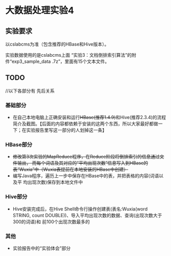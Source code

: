 # 大数据处理实验4

## 实验要求

以cslabcms为准（包含推荐的HBase和Hive版本）。

实验数据使用的是cslabcms上面 “实验3：文档倒排索引算法”的附件“exp3_sample_data .7z”，里面有15个文本文件。

## TODO

//以下各部分有 先后关系

### 基础部分

- 在自己本地电脑上正确安装和运行~~HBase(推荐1.4.9)~~和Hive(推荐2.3.4)的流程简介及截图。【后面的内容都依赖于安装的这两个东西，所以大家最好都做一下；在实验报告里写这一部分的人划掉这一条】

  

### HBase部分

- ~~修改第3次实验的MapReduce程序，在Reduce阶段将倒排索引的信息通过文件输出， 而每个词语及其对应的“平均出现次数”信息写入到HBase的表“Wuxia”中（Wuxia表提前在本地安装的HBase中创建）~~
- 编写Java程序，遍历上一步中保存在HBase中的表，并把表格的内容(词语以及平 均出现次数)保存到本地文件中

### Hive部分

- Hive安装完成后，在Hive Shell命令行操作创建表(表名:Wuxia(word STRING, count DOUBLE))、导入平均出现次数的数据、查询(出现次数大于300的词语)和 前100个出现次数最多的

### 其他

- 实验报告中的“实验体会”部分
